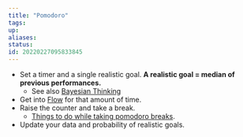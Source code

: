 ```yaml
---
title: "Pomodoro"
tags:
up:
aliases:
status:
id: 20220227095833845
---
```




- Set a timer and a single realistic goal. **A realistic goal = median of previous performances.**
  - See also [Bayesian Thinking](/posts/bayesian_thinking)
- Get into [Flow](/posts/flow) for that amount of time.
- Raise the counter and take a break.
  - [Things to do while taking pomodoro breaks](/posts/things_to_do_while_taking_pomodoro_breaks).
- Update your data and probability of realistic goals.
